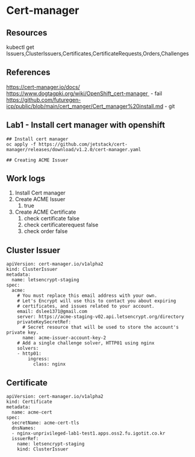 # Cert-manager

## Resources

kubectl get Issuers,ClusterIssuers,Certificates,CertificateRequests,Orders,Challenges 

## References

https://cert-manager.io/docs/
https://www.dogtagpki.org/wiki/OpenShift_cert-manager  - fail
https://github.com/futuregen-icp/public/blob/main/cert_manger/Cert_manager%20install.md - git

## Lab1 - Install cert manager with openshift

```
## Install cert manager
oc apply -f https://github.com/jetstack/cert-manager/releases/download/v1.2.0/cert-manager.yaml

## Creating ACME Issuer

```

## Work logs 

1. Install Cert manager 
2. Create ACME Issuer 
	1. true
3. Create ACME Certificate
	1. check certificate false
	2. check certificaterequest false
	3. check order false

## Cluster Issuer 
```
apiVersion: cert-manager.io/v1alpha2
kind: ClusterIssuer
metadata:
  name: letsencrypt-staging
spec:
  acme:
    # You must replace this email address with your own.
    # Let's Encrypt will use this to contact you about expiring
    # certificates, and issues related to your account.
    email: dslee1371@gmail.com
    server: https://acme-staging-v02.api.letsencrypt.org/directory
    privateKeySecretRef:
      # Secret resource that will be used to store the account's private key.
      name: acme-issuer-account-key-2
    # Add a single challenge solver, HTTP01 using nginx
    solvers:
    - http01:
        ingress:
          class: nginx
```

## Certificate 
```
apiVersion: cert-manager.io/v1alpha2
kind: Certificate
metadata:
  name: acme-cert
spec:
  secretName: acme-cert-tls
  dnsNames:
  - nginx-unprivileged-lab1-test1.apps.oss2.fu.igotit.co.kr
  issuerRef:
    name: letsencrypt-staging
    kind: ClusterIssuer
```
 

